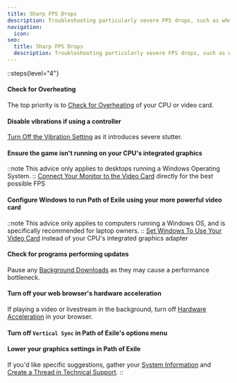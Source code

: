 ```yaml
---
title: Sharp FPS Drops
description: Troubleshooting particularly severe FPS drops, such as when in combat
navigation:
  icon:
seo:
  title: Sharp FPS Drops
  description: Troubleshooting particularly severe FPS drops, such as when in combat.
---
```


::steps{level="4"}
#### Check for Overheating
The top priority is to [Check for Overheating](/miscellaneous/other/check-for-overheating) of your CPU or video card.
#### Disable vibrations if using a controller
[Turn Off the Vibration Setting](/miscellaneous/other/turn-off-vibration-setting) as it introduces severe stutter.
#### Ensure the game isn't running on your CPU's integrated graphics
::note
This advice only applies to desktops running a Windows Operating System.
::
[Connect Your Monitor to the Video Card](/miscellaneous/other/connect-monitor-to-video-card) directly for the best possible FPS
#### Configure Windows to run Path of Exile using your more powerful video card
::note
This advice only applies to computers running a Windows OS, and is specifically recommended for laptop owners.
::
[Set Windows To Use Your Video Card](/miscellaneous/other/set-windows-to-video-card) instead of your CPU's integrated graphics adapter
#### Check for programs performing updates
Pause any [Background Downloads](/miscellaneous/other/background-downloads) as they may cause a performance bottleneck.
#### Turn off your web browser's hardware acceleration
If playing a video or livestream in the background, turn off [Hardware Acceleration](/miscellaneous/other/hardware-acceleration) in your browser.
#### Turn off `Vertical Sync` in Path of Exile's options menu
#### Lower your graphics settings in Path of Exile
If you'd like specific suggestions, gather your [System Information](/information/system-info) and [Create a Thread in Technical Support](/miscellaneous/other/create-a-thread-in-technical-support).
::